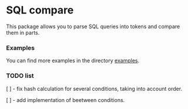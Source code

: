 # SQL compare

This package allows you to parse SQL queries into tokens and compare them in parts.

### Examples 

You can find more examples in the directory [examples](./examples).

### TODO list

[ ] - fix hash calculation for several conditions, taking into account order.

[ ] - add implementation of beetween conditions.